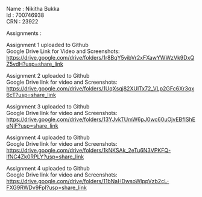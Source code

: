 Name : Nikitha Bukka <br/>
Id : 700746938<br/>
CRN : 23922<br/>

Assignments :

Assignment 1 uploaded to Github<br/>
Google Drive Link for Video and Screenshots:  https://drive.google.com/drive/folders/1r8BqY5yibVr2xFXawYWWzVk9DxQZ5vdH?usp=share_link 

Assignment 2 uploaded to Github<br/>
Google Drive link for video and Screenshots: https://drive.google.com/drive/folders/1UqXsqj82XUITx72_VLp2GFc6Xr3qx6cT?usp=share_link

Assignment 3 uploaded to Github<br/>
Google Drive link for video and Screenshots: https://drive.google.com/drive/folders/13YJvkTUmW6pJ0wc60uOjvEBfIShEeNIF?usp=share_link

Assignment 4 uploaded to Github<br/>
Google Drive link for video and Screenshots: https://drive.google.com/drive/folders/1kNKSAk_2eTu6N3VPKFQ-lfNC4Zk0RPLY?usp=share_link

Assignment 4 uploaded to Github<br/>
Google Drive link for video and Screenshots: https://drive.google.com/drive/folders/11bNaHDwsoWlppVzb2cL-FXG9RWDv9FpI?usp=share_link

